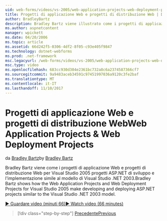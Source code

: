 ```yaml
---
uid: web-forms/videos/vs-2005/web-application-projects-web-deployment-projects
title: Progetti di applicazione Web e progetti di distribuzione Web | Documenti Microsoft
author: BradleyBartz
description: Bradley Bartz viene illustrato come i progetti di applicazione Web e progetti di distribuzione Web per Visual Studio 2005 in modo lo sviluppo e distribuzione simila progetti ASP.NET...
ms.author: aspnetcontent
manager: wpickett
ms.date: 04/20/2006
ms.topic: article
ms.assetid: 66d242f5-0306-4df2-8f05-c93e405f9847
ms.technology: dotnet-webforms
ms.prod: .net-framework
msc.legacyurl: /web-forms/videos/vs-2005/web-application-projects-web-deployment-projects
msc.type: video
ms.openlocfilehash: 683cc930d304e2361bc732a8c6a2374587366cf7
ms.sourcegitcommit: 9a9483aceb34591c97451997036a9120c3fe2baf
ms.translationtype: MT
ms.contentlocale: it-IT
ms.lasthandoff: 11/10/2017
---
```

<a name="web-application-projects--web-deployment-projects"></a><span data-ttu-id="c9003-103">Progetti di applicazione Web e progetti di distribuzione Web</span><span class="sxs-lookup"><span data-stu-id="c9003-103">Web Application Projects & Web Deployment Projects</span></span>
====================
<span data-ttu-id="c9003-104">da [Bradley Bartz](https://github.com/BradleyBartz)</span><span class="sxs-lookup"><span data-stu-id="c9003-104">by [Bradley Bartz](https://github.com/BradleyBartz)</span></span>

<span data-ttu-id="c9003-105">Bradley Bartz viene come i progetti di applicazione Web e progetti di distribuzione Web per Visual Studio 2005 progetti ASP.NET di sviluppo e l'implementazione simile al modello di Visual Studio .NET 2003.</span><span class="sxs-lookup"><span data-stu-id="c9003-105">Bradley Bartz shows how the Web Application Projects and Web Deployment Projects for Visual Studio 2005 make developing and deploying ASP.NET projects similar to the Visual Studio .NET 2003 model.</span></span>

[<span data-ttu-id="c9003-106">&#9654; Guardare video (minuti 66)</span><span class="sxs-lookup"><span data-stu-id="c9003-106">&#9654; Watch video (66 minutes)</span></span>](https://channel9.msdn.com/Blogs/ASP-NET-Site-Videos/web-application-projects-web-deployment-projects)

>[!div class="step-by-step"]
[<span data-ttu-id="c9003-107">Precedente</span><span class="sxs-lookup"><span data-stu-id="c9003-107">Previous</span></span>](web-deployment-projects.md)

